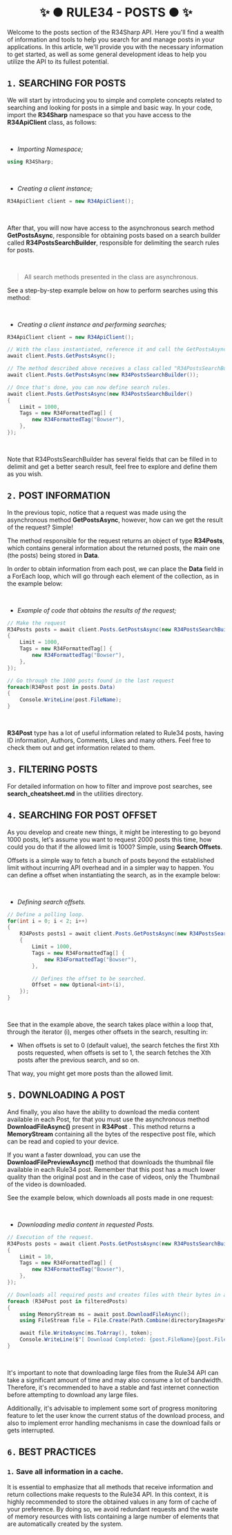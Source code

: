 ﻿<br/>
<h1 align="center"> ✨ ● RULE34 - POSTS ● ✨ </h1>

Welcome to the posts section of the R34Sharp API. Here you'll find a wealth of information and tools to help you search for and manage posts in your applications. In this article, we'll provide you with the necessary information to get started, as well as some general development ideas to help you utilize the API to its fullest potential.

## `1.` SEARCHING FOR POSTS

We will start by introducing you to simple and complete concepts related to searching and looking for posts in a simple and basic way. In your code, import the **R34Sharp** namespace so that you have access to the **R34ApiClient** class, as follows:

<br/>

- _Importing Namespace;_
```cs
using R34Sharp;
```

<br/>

- _Creating a client instance;_
```cs
R34ApiClient client = new R34ApiClient();
```

<br/>

After that, you will now have access to the asynchronous search method **GetPostsAsync**, responsible for obtaining posts based on a search builder called **R34PostsSearchBuilder**, responsible for delimiting the search rules for posts.

<br/>

> All search methods presented in the class are asynchronous.

See a step-by-step example below on how to perform searches using this method:

<br/>

- _Creating a client instance and performing searches;_
```cs
R34ApiClient client = new R34ApiClient();

// With the class instantiated, reference it and call the GetPostsAsync method;
await client.Posts.GetPostsAsync();

// The method described above receives a class called "R34PostsSearchBuilder", create a new instance of this class in the method so that it receives it as a parameter.
await client.Posts.GetPostsAsync(new R34PostsSearchBuilder());

// Once that's done, you can now define search rules.
await client.Posts.GetPostsAsync(new R34PostsSearchBuilder()
{
	Limit = 1000,
	Tags = new R34FormattedTag[] {
		new R34FormattedTag("Bowser"),
	},
});
```

<br/>

Note that R34PostsSearchBuilder has several fields that can be filled in to delimit and get a better search result, feel free to explore and define them as you wish.

## `2.` POST INFORMATION
In the previous topic, notice that a request was made using the asynchronous method **GetPostsAsync**, however, how can we get the result of the request? Simple!

The method responsible for the request returns an object of type **R34Posts**, which contains general information about the returned posts, the main one (the posts) being stored in **Data**.

In order to obtain information from each post, we can place the **Data** field in a ForEach loop, which will go through each element of the collection, as in the example below:


<br/>

- _Example of code that obtains the results of the request;_
```cs
// Make the request
R34Posts posts = await client.Posts.GetPostsAsync(new R34PostsSearchBuilder()
{
	Limit = 1000,
	Tags = new R34FormattedTag[] {
		new R34FormattedTag("Bowser"),
	},
});

// Go through the 1000 posts found in the last request
foreach(R34Post post in posts.Data)
{
	Console.WriteLine(post.FileName);
}
```

<br/>

**R34Post** type has a lot of useful information related to Rule34 posts, having ID information, Authors, Comments, Likes and many others. Feel free to check them out and get information related to them.

## `3.` FILTERING POSTS

For detailed information on how to filter and improve post searches, see **search_cheatsheet.md** in the utilities directory.

## `4.` SEARCHING FOR POST OFFSET
As you develop and create new things, it might be interesting to go beyond 1000 posts, let's assume you want to request 2000 posts this time, how could you do that if the allowed limit is 1000? Simple, using **Search Offsets**.

Offsets is a simple way to fetch a bunch of posts beyond the established limit without incurring API overhead and in a simpler way to happen. You can define a offset when instantiating the search, as in the example below:

<br/>

- _Defining search offsets._
```cs
// Define a polling loop.
for(int i = 0; i < 2; i++)
{
	R34Posts posts1 = await client.Posts.GetPostsAsync(new R34PostsSearchBuilder()
	{
		Limit = 1000,
		Tags = new R34FormattedTag[] {
			new R34FormattedTag("Bowser"),
		},

		// Defines the offset to be searched.
		Offset = new Optional<int>(i),
	});
}
```

<br/>

See that in the example above, the search takes place within a loop that, through the iterator (i), merges other offsets in the search, resulting in:

- When offsets is set to 0 (default value), the search fetches the first Xth posts requested, when offsets is set to 1, the search fetches the Xth posts after the previous search, and so on.

That way, you might get more posts than the allowed limit.

## `5.` DOWNLOADING A POST
And finally, you also have the ability to download the media content available in each Post, for that you must use the asynchronous method **DownloadFileAsync()** present in **R34Post** . This method returns a **MemoryStream** containing all the bytes of the respective post file, which can be read and copied to your device.

If you want a faster download, you can use the **DownloadFilePreviewAsync()** method that downloads the thumbnail file available in each Rule34 post. Remember that this post has a much lower quality than the original post and in the case of videos, only the Thumbnail of the video is downloaded.

See the example below, which downloads all posts made in one request:

<br/>

- _Downloading media content in requested Posts._
```cs
// Execution of the request.
R34Posts posts = await client.Posts.GetPostsAsync(new R34PostsSearchBuilder()
{
	Limit = 10,
	Tags = new R34FormattedTag[] {
		new R34FormattedTag("Bowser"),
	},
});

// Downloads all required posts and creates files with their bytes in an images folder.
foreach (R34Post post in filteredPosts)
{
	using MemoryStream ms = await post.DownloadFileAsync();
	using FileStream file = File.Create(Path.Combine(directoryImagesPath, $"{post.FileName}{post.FileExtension}"));

	await file.WriteAsync(ms.ToArray(), token);
	Console.WriteLine($"[ Download Completed: {post.FileName}{post.FileExtension} ]");
}
```

<br/>

It's important to note that downloading large files from the Rule34 API can take a significant amount of time and may also consume a lot of bandwidth. Therefore, it's recommended to have a stable and fast internet connection before attempting to download any large files.

Additionally, it's advisable to implement some sort of progress monitoring feature to let the user know the current status of the download process, and also to implement error handling mechanisms in case the download fails or gets interrupted.

## `6.` BEST PRACTICES
### `1.` Save all information in a cache.

It is essential to emphasize that all methods that receive information and return collections make requests to the Rule34 API. In this context, it is highly recommended to store the obtained values in any form of cache of your preference. By doing so, we avoid redundant requests and the waste of memory resources with lists containing a large number of elements that are automatically created by the system.
